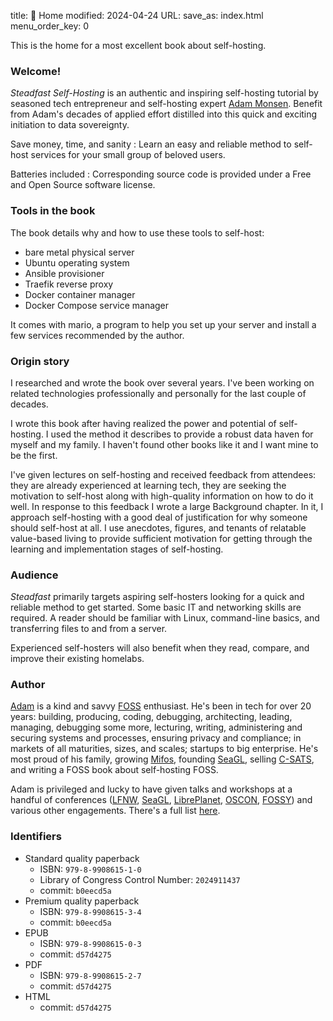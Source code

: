 title: 📖 Home
modified: 2024-04-24
URL:
save_as: index.html
menu_order_key: 0


This is the home for a most excellent book about self-hosting.

### Welcome!

_Steadfast Self-Hosting_ is an authentic and inspiring self-hosting tutorial by seasoned tech entrepreneur and self-hosting expert [Adam Monsen](https://adammonsen.com).
Benefit from Adam's decades of applied effort distilled into this quick and exciting initiation to data sovereignty.

Save money, time, and sanity
: Learn an easy and reliable method to self-host services for your small group of beloved users.

Batteries included
: Corresponding source code is provided under a Free and Open Source software license.

### Tools in the book

The book details why and how to use these tools to self-host:

* bare metal physical server
* Ubuntu operating system
* Ansible provisioner
* Traefik reverse proxy
* Docker container manager
* Docker Compose service manager

It comes with mario, a program to help you set up your server and install a few services recommended by the author.

### Origin story

I researched and wrote the book over several years.
I've been working on related technologies professionally and personally for the last couple of decades.

I wrote this book after having realized the power and potential of self-hosting.
I used the method it describes to provide a robust data haven for myself and my family.
I haven't found other books like it and I want mine to be the first.

I've given lectures on self-hosting and received feedback from attendees: they are already experienced at learning tech, they are seeking the motivation to self-host along with high-quality information on how to do it well.
In response to this feedback I wrote a large Background chapter.
In it, I approach self-hosting with a good deal of justification for why someone should self-host at all.
I use anecdotes, figures, and tenants of relatable value-based living to provide sufficient motivation for getting through the learning and implementation stages of self-hosting.

### Audience

*Steadfast* primarily targets aspiring self-hosters looking for a quick and reliable method to get started.
Some basic IT and networking skills are required.
A reader should be familiar with Linux, command-line basics, and transferring files to and from a server.

Experienced self-hosters will also benefit when they read, compare, and improve their existing homelabs.

### Author

[Adam](https://adammonsen.com) is a kind and savvy [FOSS](https://en.wikipedia.org/wiki/Free_and_open-source_software) enthusiast.
He's been in tech for over 20 years: building, producing, coding, debugging, architecting, leading, managing, debugging some more, lecturing, writing, administering and securing systems and processes, ensuring privacy and compliance; in markets of all maturities, sizes, and scales; startups to big enterprise.
He's most proud of his family, growing [Mifos](https://mifos.org), founding [SeaGL](https://seagl.org), selling [C-SATS](https://csats.com), and writing a FOSS book about self-hosting FOSS.

Adam is privileged and lucky to have given talks and workshops at a handful of conferences ([LFNW](https://lfnw.org/), [SeaGL](https://seagl.org), [LibrePlanet](https://libreplanet.org), [OSCON](https://en.wikipedia.org/wiki/O%27Reilly_Open_Source_Convention), [FOSSY](https://fossy.us/)) and various other engagements.
There's a full list [here](https://adammonsen.com/talks/).

### Identifiers

* Standard quality paperback
    * ISBN: `979-8-9908615-1-0`
    * Library of Congress Control Number: `2024911437`
    * commit: `b0eecd5a`
* Premium quality paperback
    * ISBN: `979-8-9908615-3-4`
    * commit: `b0eecd5a`
* EPUB
    * ISBN: `979-8-9908615-0-3`
    * commit: `d57d4275`
* PDF
    * ISBN: `979-8-9908615-2-7`
    * commit: `d57d4275`
* HTML
    * commit: `d57d4275`
